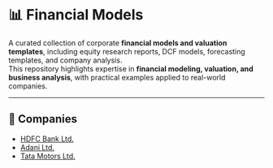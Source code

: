 # 📊 Financial Models

A curated collection of corporate **financial models and valuation templates**, including equity research reports, DCF models, forecasting templates, and company analysis.  
This repository highlights expertise in **financial modeling, valuation, and business analysis**, with practical examples applied to real-world companies.  

---

## 🏢 Companies

- [HDFC Bank Ltd.](./Models/HDFC_Bank_Financial-Model.pdf)  
- [Adani Ltd.](./Models/Adani_Enterprise_Financial-Model.pdf)  
- [Tata Motors Ltd.](./Models/Tata_Motors_Ltd_Financial-Model.pdf)  
